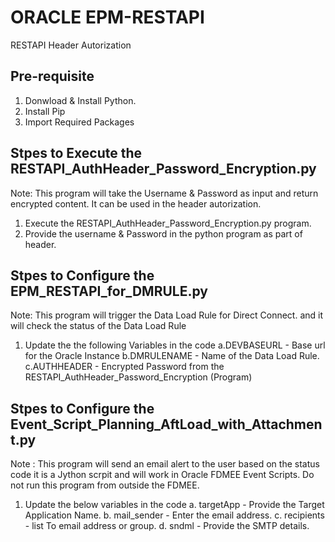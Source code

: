 # ORACLE EPM-RESTAPI
 RESTAPI Header Autorization
 
Pre-requisite
----------------
1. Donwload  & Install Python.
2. Install Pip
3. Import Required Packages

Stpes to Execute the RESTAPI_AuthHeader_Password_Encryption.py
--------------------------------------------------------------

Note: This program will take the Username & Password as input and return
encrypted content. It can be used in the header autorization.

1. Execute the RESTAPI_AuthHeader_Password_Encryption.py program.
2. Provide the username & Password in the python program as part of header.


Stpes to Configure the EPM_RESTAPI_for_DMRULE.py
--------------------------------------------------------------
Note: This program will trigger the Data Load Rule for Direct Connect.
and it will check the status of the Data Load Rule

1. Update the the following Variables in the code
	a.DEVBASEURL - Base url for the Oracle Instance
	b.DMRULENAME - Name of the Data Load Rule.
	c.AUTHHEADER - Encrypted Password from the RESTAPI_AuthHeader_Password_Encryption (Program)

Stpes to Configure the Event_Script_Planning_AftLoad_with_Attachment.py
-------------------------------------------------------------------------
Note : This program will send an email alert to the user based on the status code
it is a Jython scrpit and will work in Oracle FDMEE Event Scripts. Do not run this
program from outside the FDMEE.

1. Update the below variables in the code
	a. targetApp - Provide the Target Application Name.
	b. mail_sender - Enter the email address.
	c. recipients - list To email address or group.
	d. sndml - Provide the SMTP details.






